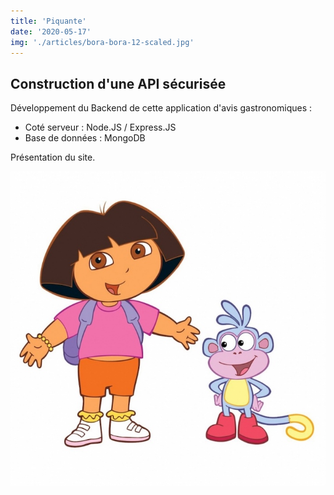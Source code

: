 ```yaml
---
title: 'Piquante'
date: '2020-05-17'
img: './articles/bora-bora-12-scaled.jpg'
---
```


## Construction d'une API sécurisée

Développement du Backend de cette application d'avis gastronomiques :
- Coté serveur : Node.JS / Express.JS
- Base de données : MongoDB

Présentation du site.

![Dora](./dora-exploratrice.jpg)